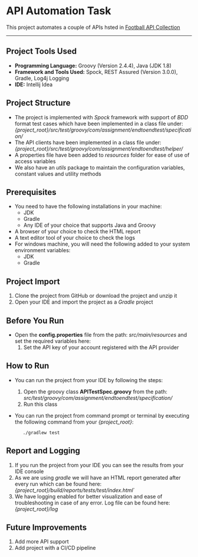 # API Automation Task #

This project automates a couple of APIs hsted in [Football API Collection](https://www.football-data.org/)
***

## Project Tools Used
- **Programming Language:** Groovy (Version 2.4.4), Java (JDK 1.8)
- **Framework and Tools Used:** Spock, REST Assured (Version 3.0.0), Gradle, Log4j Logging
- **IDE:** Intellij Idea
 
## Project Structure

- The project is implemented with *Spock* framework with support of *BDD* format test cases which have been implemented in a class file under: *{project_root}/src/test/groovy/com/assignment/endtoendtest/specification/*
- The API clients have been implemented in a class file under: *{project_root}/src/test/groovy/com/assignment/endtoendtest/helper/*
- A properties file have been added to *resources* folder for ease of use of access variables
- We also have an *utils* package to maintain the configuration variables, constant values and utility methods
 
## Prerequisites

- You need to have the following installations in your machine:
    - JDK
    - Gradle
    - Any IDE of your choice that supports Java and Groovy
- A browser of your choice to check the HTML report
- A text editor tool of your choice to check the logs
- For windows machine, you will need the following added to your system environment variables:
    - JDK
    - Gradle

## Project Import
1. Clone the project from GitHub or download the project and unzip it
2. Open your IDE and import the project as a *Gradle* project

## Before You Run
- Open the **config.properties** file from the path: *src/main/resources* and set the required variables here:
    1. Set the API key of your account registered with the API provider

## How to Run
- You can run the project from your IDE by following the steps:
    1. Open the groovy class **APITestSpec.groovy** from the path: *src/test/groovy/com/assignment/endtoendtest/specification/*
    2. Run this class
- You can run the project from command prompt or terminal by executing the following command from your *{project_root}*:

         ./gradlew test

## Report and Logging
1. If you run the project from your IDE you can see the results from your IDE console
2. As we are using *gradle* we will have an HTML report generated after every run which can be found here: *{project_root}/build/reports/tests/test/index.html*`
3. We have logging enabled for better visualization and ease of troubleshooting in case of any error. Log file can be found here: *{project_root}/log*
 
## Future Improvements

1. Add more API support
2. Add project with a CI/CD pipeline 
